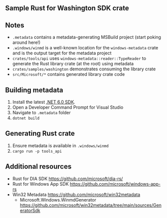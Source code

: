 ## Sample Rust for Washington SDK crate

## Notes
* `.metadata` contains a metadata-generating MSBuild project (start poking around here!)
* `.windows/winmd` is a well-known location for the `windows-metadata` crate and is the output target for the metadata project
* `crates/tools/api` uses `windows-metadata::reader::TypeReader` to generate the Rust library crate (at the root) using metadata
* `crates/samples/washington` demonstrates consuming the library crate
* `src/Microsoft/*` contains generated library crate code

## Building metadata
1. Install the latest [.NET 6.0 SDK](https://dotnet.microsoft.com/download/dotnet/6.0).
2. Open a Developer Command Prompt for Visual Studio
3. Navigate to `.metadata` folder
4. `dotnet build`

## Generating Rust crate
1. Ensure metadata is available in `.windows/winmd`
2. `cargo run -p tools_api`

## Additional resources
* Rust for DIA SDK https://github.com/microsoft/dia-rs/
* Rust for Windows App SDK https://github.com/microsoft/windows-app-rs
* Win32 Metadata https://github.com/microsoft/win32metadata
   * Microsoft.Windows.WinmdGenerator https://github.com/microsoft/win32metadata/tree/main/sources/GeneratorSdk
